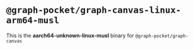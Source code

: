 # `@graph-pocket/graph-canvas-linux-arm64-musl`

This is the **aarch64-unknown-linux-musl** binary for `@graph-pocket/graph-canvas`
